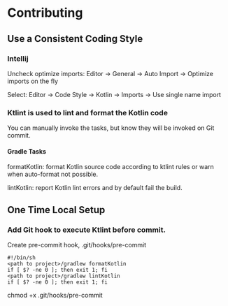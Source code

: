 # Contributing

## Use a Consistent Coding Style
### Intellij
Uncheck optimize imports: Editor -> General -> Auto Import -> Optimize imports on the fly

Select: Editor -> Code Style -> Kotlin -> Imports -> Use single name import

### Ktlint is used to lint and format the Kotlin code
You can manually invoke the tasks, but know they will be invoked on Git commit.
#### Gradle Tasks
formatKotlin: format Kotlin source code according to ktlint rules or warn when auto-format not possible.

lintKotlin: report Kotlin lint errors and by default fail the build.

## One Time Local Setup
### Add Git hook to execute Ktlint before commit.
Create pre-commit hook, .git/hooks/pre-commit
```
#!/bin/sh
<path to project>/gradlew formatKotlin
if [ $? -ne 0 ]; then exit 1; fi
<path to project>/gradlew lintKotlin
if [ $? -ne 0 ]; then exit 1; fi
```
chmod +x .git/hooks/pre-commit 